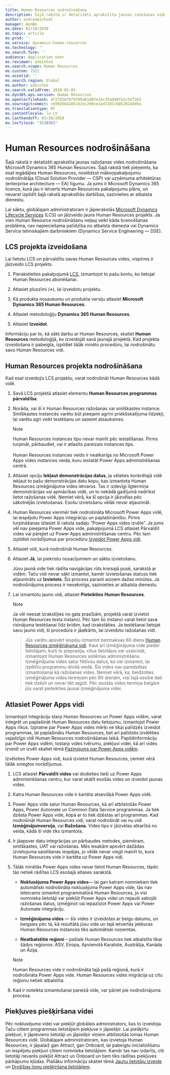 ```yaml
---
title: Human Resources nodrošināšana
description: Šajā rakstā ir detalizēti aprakstīta jaunas ražošanas vides nodrošināšana Microsoft Dynamics 365 Human Resources.
author: andreabichsel
manager: AnnBe
ms.date: 02/18/2020
ms.topic: article
ms.prod: ''
ms.service: dynamics-human-resources
ms.technology: ''
ms.search.form: ''
audience: Application User
ms.reviewer: anbichse
ms.search.scope: Human Resources
ms.custom: 7521
ms.assetid: ''
ms.search.region: Global
ms.author: anbichse
ms.search.validFrom: 2020-02-03
ms.dyn365.ops.version: Human Resources
ms.openlocfilehash: 4f2fd2b7bf9f09a61d07e1bc35ad48fe2c5d7383
ms.sourcegitcommit: c69926b4285cb2ec2d9ce1ad72d1cb852024dd5e
ms.translationtype: HT
ms.contentlocale: lv-LV
ms.lasthandoff: 03/18/2020
ms.locfileid: "3138363"
---
```

# <a name="provision-human-resources"></a>Human Resources nodrošināšana

Šajā rakstā ir detalizēti aprakstīta jaunas ražošanas vides nodrošināšana Microsoft Dynamics 365 Human Resources. Šajā rakstā tiek pieņemts, ka esat iegādājies Human Resources, noslēdzot mākoņpakalpojumu nodrošinātāja (Cloud Solution Provider — CSP) vai uzņēmuma arhitektūras (enterprise architecture — EA) līgumu. Ja jums ir Microsoft Dynamics 365 licence, kurā jau ir ietverts Human Resources pakalpojumu plāns, un nevarat izpildīt šajā rakstā aprakstītās darbības, sazinieties ar atbalsta dienestu.

Lai sāktu, globālajam administratoram ir jāpierakstās [Microsoft Dynamics Lifecycle Services](https://lcs.dynamics.com) (LCS) un jāizveido jauns Human Resources projekts. Ja vien Human Resource nodrošināšanu neļauj veikt kāda licencēšanas problēma, nav nepieciešama palīdzība no atbalsta dienesta vai Dynamics Service tehniskajiem darbiniekiem (Dynamics Service Engineering — DSE).

## <a name="create-an-lcs-project"></a>LCS projekta izveidošana

Lai lietotu LCS un pārvaldītu savas Human Resources vides, vispirms ir jāizveido LCS projekts.

1. Pierakstieties pakalpojumā [LCS](https://lcs.dynamics.com/Logon/Index), izmantojot to pašu kontu, ko lietojat Human Resources abonēšanai.

2. Atlasiet pluszīmi (**+**), lai izveidotu projektu.

3. Kā produkta nosaukumu un produkta versiju atlasiet **Microsoft Dynamics 365 Human Resources**.

4. Atlasiet metodoloģiju **Dynamics 365 Human Resources**.

5. Atlasiet **Izveidot**.

Informāciju par to, kā sākt darbu ar Human Resources, skatiet **Human Resources** metodoloģijā, ko izveidojāt savā jaunajā projektā. Kad projekta izveidošana ir pabeigta, izpildiet tālāk minēto procedūru, lai nodrošinātu savu Human Resources vidi.

## <a name="provision-a-human-resources-project"></a>Human Resources projekta nodrošināšana

Kad esat izveidojis LCS projektu, varat nodrošināt Human Resources kādā vidē.

1. Savā LCS projektā atlasiet elementu **Human Resources programmas pārvaldība**.

2. Norāda, vai šī ir Human Resources ražošanas vai smilškastes instance. Smilškastes instancēs varētu būt pieejami agrīni priekšskatījuma līdzekļi, lai varētu agri veikt testēšanu un saņemt atsauksmes.
   
    > [!NOTE]
    > Human Resources instances tipu nevar mainīt pēc iestatīšanas. Pirms turpināt, pārbaudiet, vai ir atlasīts pareizais instances tips.</br></br>
    > Human Resources instances veids ir neatkarīgs no Microsoft Power Apps vides instances veida, kuru iestatāt Power Apps administrēšanas centrā.
    
3. Atlasiet opciju **Iekļaut demonstrācijas datus**, ja vēlaties konkrētajā vidē iekļaut to pašu demonstrācijas datu kopu, kas izmantota Human Resources izmēģinājuma vides ietvaros. Tas ir izdevīgi ilgtermiņa demonstrācijas vai apmācības vidē, un to nekādā gadījumā nedrīkst lietot ražošanas vidē.  Ņemiet vērā, ka šī opcija ir jāizvēlas pēc sākotnējās izvietošanas. Esošu izvietošanu vēlāk nevar atjaunināt.

4. Human Resources vienmēr tiek nodrošināta Microsoft Power Apps vidē, lai iespējotu Power Apps integrāciju un paplašināmību. Pirms turpināšanas izlasiet šī raksta sadaļu “Power Apps vides izvēle”. Ja jums vēl nav pieejama Power Apps vide, pakalpojumā LCS atlasiet Pārvaldīt vides vai pārejiet uz Power Apps administrēšanas centru. Pēc tam izpildiet norādījumus par procedūru [Izveidot Power Apps vidi](https://docs.microsoft.com/powerapps/administrator/create-environment).

5. Atlasiet vidi, kurā nodrošināt Human Resources.

6. Atlasiet **Jā**, lai piekristu nosacījumiem un sāktu izvietošanu.

   Jūsu jaunā vide tiek rādīta navigācijas rūts kreisajā pusē, sarakstā ar vidēm. Taču vidi nevar sākt izmantot, kamēr izvietošanas statuss tiek atjaunināts uz **Izvietots**. Šis process parasti aizņem dažas minūtes. Ja nodrošinājuma process ir nesekmīgs, sazinieties ar atbalsta dienestu.

7. Lai izmantotu jauno vidi, atlasiet **Pieteikties Human Resources**.

    > [!NOTE]
    > Ja vēl neesat izrakstījies no gala prasībām, projektā varat izvietot Human Resources testa instanci. Pēc tam šo instanci varat lietot sava risinājuma testēšanai līdz brīdim, kad izrakstāties. Ja testēšanai lietojat savu jauno vidi, šī procedūra ir jāatkārto, lai izveidotu ražošanas vidi.

    > Jūs varētu apsvērt iespēju izmantot bezmaksas 60 dienu [Human Resources izmēģinājuma vidi](https://dynamics.microsoft.com/talent/overview/). Kaut arī izmēģinājuma vide pieder lietotājam, kurš to pieprasīja, citus lietotājus var uzaicināt, izmantojot Human Resources sistēmas administrēšanu. Izmēģinājuma vides satur fiktīvsu datus, ko var izmantot, lai izpētītu programmu drošā veidā. Šīs vides nav paredzētas izmantošanai kā ražošanas vides. Ņemiet vērā, ka, beidzoties izmēģinājuma vides termiņam pēc 60 dienām, visi tajā esošie dati tiek dzēsti un nevar tikt atgūti. Pēc esošās vides termiņa beigām jūs varat pieteikties jaunai izmēģinājuma videi.

## <a name="select-a-power-apps-environment"></a>Atlasiet Power Apps vidi

Izmantojot integrāciju starp Human Resources un Power Apps vidēm, varat integrēt un paplašināt Human Resources datu lietojumu, izmantojot Power Apps rīkus. Izpratne par Power Apps vides mērķi ne tikai palīdzēs izveidot programmas, lai paplašinātu Human Resources, bet arī palīdzēs izvēlēties vajadzīgo vidi Human Resources nodrošināšanas laikā. Papildinformāciju par Power Apps vidēm, tostarp vides tvērumu, piekļuvi videi, kā arī vides izveidi un izvēli skatiet tēmā [Paziņojums par Power Apps vidēm](https://powerapps.microsoft.com/blog/powerapps-environments/). 

Izvēloties Power Apps vidi, kurā izvietot Human Resources, ņemiet vērā tālāk sniegtos norādījumus. 

1. LCS atlasiet **Pārvaldīt vides** vai dodieties tieši uz Power Apps administrēšanas centru, kur varat skatīt esošās vides un izveidot jaunas vides.

2. Katra Human Resources vide ir kartēta atsevišķā Power Apps vidē.

3. Power Apps vide satur Human Resources, kā arī atbilstošās Power Apps, Power Automate un Common Data Service programmas. Ja tiek dzēsta Power Apps vide, kopā ar to tiek dzēstas arī programmas. Kad nodrošināt Human Resources vidi, varat nodrošināt vai nu vidi **Izmēģinājumversija**, vai **Ražošana**. Vides tips ir jāizvēlas atkarībā no veida, kādā šī vide tiks izmantota. 

4. Ir jāapsver datu integrācijas un pārbaudes metodes, piemēram, smilškastes, UAT vai ražošanas. Mēs iesakām apsvērt dažādas izvietojuma saistīšanas iespējas, jo vēlāk nevar viegli mainīt to, kura Human Resources vide ir kartēta uz Power Apps vidi.

5. Tālāk minētās Power Apps vides nevar lietot Human Resources, tāpēc tās netiek rādītas LCS esošajā atlases sarakstā.
 
    - **Noklusējuma Power Apps vides**— lai gan katram nomniekam tiek automātiski nodrošināta noklusējuma Power Apps vide, tās nav ieteicams izmantot programmatūrā Human Resources, jo visi nomnieka lietotāji var piekļūt Power Apps videi un nejauši sabojāt ražošanas datus, izmēģinot vai iepazīstot Power Apps vai Power Automate integrāciju.
   
    - **Izmēģinājuma vides** — šīs vides ir izveidotas ar beigu datumu, un beigsies pēc tā, kā rezultātā jūsu vide un tajā ietvertās jebkuras Human Resources instances tiks automātiski noņemtas.
   
    - **Neatbalstītie reģioni** – pašlaik Human Resources tiek atbalstīts tikai šādos reģionos: ASV, Eiropa, Apvienotā Karaliste, Austrālija, Kanāda un Āzija.

    > [!NOTE]
    > Human Resources vide ir nodrošināta tajā pašā reģionā, kurā ir nodrošināta Power Apps vide. Human Resources vides migrācija uz citu reģionu netiek atbalstīta.

6. Kad ir noteikta izmantošanai pareizā vide, var pāriet pie nodrošinājuma procesa. 
 
## <a name="grant-access-to-the-environment"></a>Piekļuves piešķiršana videi

Pēc noklusējuma videi var piekļūt globālais administrators, kas to izveidoja. Taču citiem programmas lietotājiem piekļuve ir jāpiešķir. Lai piešķirtu piekļuvi, ir jāpievieno lietotāji un jāpiešķir viņiem atbilstošās lomas Human Resources vidē. Globālajam administratoram, kas izvietoja Human Resources, ir jāpalaiž gan Attract, gan Onboard, lai pabeigtu inicializēšanu un iespējotu piekļuvi citiem nomnieka lietotājiem.  Kamēr tas nav izdarīts, citi lietotāji nevarēs piekļūt Attract un Onboard un tiem tiks rādītas piekļuves pārkāpumu kļūdas. Plašāku informāciju skatiet tēmā [Jaunu lietotāju izveide](https://docs.microsoft.com/dynamics365/unified-operations/dev-itpro/sysadmin/tasks/create-new-users) un [Drošības lomu piešķiršana lietotājiem](https://docs.microsoft.com/dynamics365/unified-operations/dev-itpro/sysadmin/tasks/assign-users-security-roles). 
